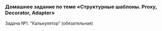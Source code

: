 ### Домашнее задание по теме «Структурные шаблоны. Proxy, Decorator, Adapter»
Задача №1. “Калькулятор” (обязательная)

